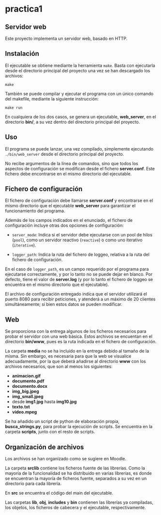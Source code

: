# practica1

## Servidor web

Este proyecto implementa un servidor web, basado en HTTP.

## Instalación

El ejecutable se obtiene mediante la herramienta `make`. Basta con ejecutarla desde el directorio principal del proyecto una vez se han descargado los archivos:

```
make
```

También se puede compilar y ejecutar el programa con un único comando del makefile, mediante la siguiente instrucción:

```
make run
```

En cualquiera de los dos casos, se genera un ejecutable, **web_server**, en el directorio **bin/**, a su vez dentro del directorio principal del proyecto.

## Uso

El programa se puede lanzar, una vez compilado, simplemente ejecutando `./bin/web_server` desde el directorio principal del proyecto. 

No recibe argumentos de la línea de comandos, sino que todos los aspectos de configuración se modifican desde el fichero **server.conf**. Este fichero debe encontrarse en el mismo directorio del ejecutable.

## Fichero de configuración

El fichero de configuración debe llamarse **server.conf** y encontrarse en el mismo directorio que el ejecutable **web_server** para garantizar el funcionamiento del programa.

Además de los campos indicados en el enunciado, el fichero de configuración incluye otras dos opciones de configuración:

* `server_mode`: Indica si el servidor debe ejecutarse con un pool de hilos (`pool`), como un servidor reactivo (`reactive`) o como uno iterativo (`iterative`).

* `logger_path`: Indica la ruta del fichero de loggeo, relativa a la ruta del fichero de configuración. 

En el caso de `logger_path`, es un campo requerido por el programa para ejecutarse correctamente, y por lo tanto no se puede dejar en blanco. Por defecto, tiene el valor de **server.log** (y por lo tanto el fichero de loggeo se encuentra en el mismo directorio que el ejecutable).

El archivo de configuración entregado indica que el servidor utilizará el puerto 8080 para recibir peticiones, y atenderá a un máximo de 20 clientes simultáneamente; si bien estos datos se pueden modificar.

## Web

Se proporciona con la entrega algunos de los ficheros necesarios para probar el servidor con una web básica. Estos archivos se encuentan en el directorio **bin/www**, pues es la ruta indicada en el fichero de configuración.

La carpeta **media** no se ha incluido en la entrega debido al tamaño de la misma. Sin embargo, es necesaria para que la web se visualice adecuadamente, por la que deberá añadirse al directorio **www** con los archivos necesarios, que son al menos los siguientes:

* **animacion.gif**
* **documento.pdf**
* **documento.docx**
* **img_big.jpeg**
* **img_small.jpeg**
* desde **img1.jpg** hasta **img10.jpg**
* **texto.txt**
* **video.mpeg**

Se ha añadido un script de python de elaboración propia, **busca_strings.py**, para probar la ejecución de scripts. Se encuentra en la carpeta **scripts**, junto con el resto de scripts.

## Organización de archivos

Los archivos se han organizado como se sugiere en Moodle.

La carpeta **srclib** contiene los ficheros fuente de las librerías. Como la mayoría de la funcionalidad se ha distribuido en varias librerías, es donde se encuentran la mayoría de ficheros fuente, separados a su vez en un directorio para cada librería.

En **src** se encuentra el código del main del ejecutable.

Las carpetas **lib**, **obj**, **includes** y **bin** contienen las librerías ya compiladas, los objetos, los ficheros de cabecera y el ejecutable, respectivamente.